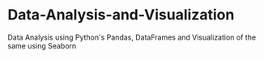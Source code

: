 # Data-Analysis-and-Visualization

Data Analysis using Python's Pandas, DataFrames and Visualization of the same using Seaborn
